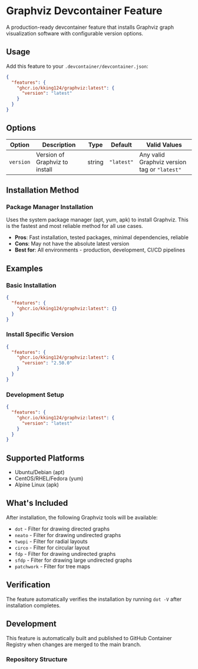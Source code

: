 # Graphviz Devcontainer Feature

A production-ready devcontainer feature that installs Graphviz graph visualization software with configurable version options.

## Usage

Add this feature to your `.devcontainer/devcontainer.json`:

```json
{
  "features": {
    "ghcr.io/kking124/graphviz:latest": {
      "version": "latest"
    }
  }
}
```

## Options

| Option | Description | Type | Default | Valid Values |
|--------|-------------|------|---------|--------------|
| `version` | Version of Graphviz to install | string | `"latest"` | Any valid Graphviz version tag or `"latest"` |

## Installation Method

### Package Manager Installation
Uses the system package manager (apt, yum, apk) to install Graphviz. This is the fastest and most reliable method for all use cases.

- **Pros**: Fast installation, tested packages, minimal dependencies, reliable
- **Cons**: May not have the absolute latest version
- **Best for**: All environments - production, development, CI/CD pipelines

## Examples

### Basic Installation
```json
{
  "features": {
    "ghcr.io/kking124/graphviz:latest": {}
  }
}
```

### Install Specific Version
```json
{
  "features": {
    "ghcr.io/kking124/graphviz:latest": {
      "version": "2.50.0"
    }
  }
}
```

### Development Setup
```json
{
  "features": {
    "ghcr.io/kking124/graphviz:latest": {
      "version": "latest"
    }
  }
}
```

## Supported Platforms

- Ubuntu/Debian (apt)
- CentOS/RHEL/Fedora (yum)
- Alpine Linux (apk)

## What's Included

After installation, the following Graphviz tools will be available:

- `dot` - Filter for drawing directed graphs
- `neato` - Filter for drawing undirected graphs
- `twopi` - Filter for radial layouts
- `circo` - Filter for circular layout
- `fdp` - Filter for drawing undirected graphs
- `sfdp` - Filter for drawing large undirected graphs
- `patchwork` - Filter for tree maps

## Verification

The feature automatically verifies the installation by running `dot -V` after installation completes.

## Development

This feature is automatically built and published to GitHub Container Registry when changes are merged to the main branch.

### Repository Structure